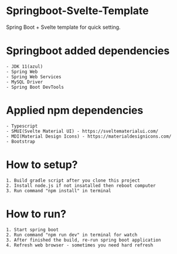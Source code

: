 # Springboot-Svelte-Template
Spring Boot + Svelte template for quick setting.

# Springboot added dependencies
```
- JDK 11(azul)
- Spring Web
- Spring Web Services
- MySQL Driver
- Spring Boot DevTools
```

# Applied npm dependencies
```
- Typescript
- SMUI(Svelte Material UI) - https://sveltematerialui.com/
- MDI(Material Design Icons) - https://materialdesignicons.com/
- Bootstrap 
```

# How to setup?
```
1. Build gradle script after you clone this project
2. Install node.js if not insatalled then reboot computer
3. Run command "npm install" in terminal 
```

# How to run?
```
1. Start spring boot
2. Run command "npm run dev" in terminal for watch
3. After finished the build, re-run spring boot application
4. Refresh web browser - sometimes you need hard refresh
```
